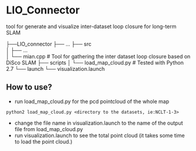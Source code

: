 # LIO_Connector
tool for generate and visualize inter-dataset loop closure for long-term SLAM

  ├──LIO_connector
     ├── ...
     ├── src                    
     │   ├── ...           
     │   └── mian.cpp                # Tool for gathering the inter dataset loop closure based on DiSco SLAM
     ├── scripts
     │   └── load_map_cloud.py       # Tested with Python 2.7
     └── launch
         └── visualization.launch

## How to use? 
- run load_map_cloud.py for the pcd pointcloud of the whole map
```
python2 load_map_cloud.py <directory to the datasets, ie:NCLT-1-3>
```
- change the file name in visualization.launch to the name of the output file from load_map_cloud.py
- run visualization.launch to see the total point cloud (it takes some time to load the point cloud.)
